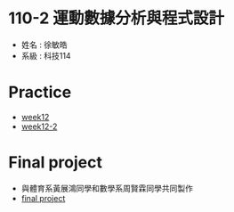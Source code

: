 # 110-2 運動數據分析與程式設計
+ 姓名 : 徐敏皓
+ 系級 : 科技114
# Practice
+ [week12](https://github.com/minhao920201/Sports-data-analysis-and-Programming/blob/main/practice/week12.py)
+ [week12-2](https://github.com/minhao920201/Sports-data-analysis-and-Programming/blob/main/practice/week12-2.py)

# Final project
+ 與體育系黃展鴻同學和數學系周賢霖同學共同製作
+ [final project](https://github.com/minhao920201/Sports-data-analysis-and-Programming/blob/main/%E9%81%8B%E5%8B%95%E6%95%B8%E6%93%9A%E5%88%86%E6%9E%90-%E6%9C%9F%E6%9C%AB%E5%B0%88%E9%A1%8C/final_project.py)
